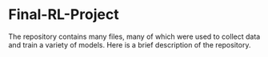 # Final-RL-Project
The repository contains many files, many of which were used to collect data and train a variety of models. Here is a brief description of the repository.

